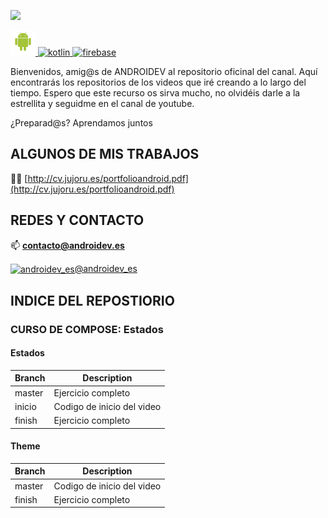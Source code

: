  
![](http://androidev.es/androidev/resources/Portada%20Twitter.jpg)

<p align="left"> <a href="https://developer.android.com" target="_blank"> <img src="https://raw.githubusercontent.com/devicons/devicon/master/icons/android/android-original-wordmark.svg" alt="android" width="40" height="40"/> </a>
  <a href="https://kotlinlang.org" target="_blank"> <img src="https://www.vectorlogo.zone/logos/kotlinlang/kotlinlang-icon.svg" alt="kotlin" width="40" height="40"/> </a>
  <a href="https://firebase.google.com/" target="_blank"> <img src="https://www.vectorlogo.zone/logos/firebase/firebase-icon.svg" alt="firebase" width="40" height="40"/> </a>  </p>


Bienvenidos, amig@s de ANDROIDEV al repositorio oficinal del canal. Aquí encontrarás los repositorios de los videos que iré creando a lo largo del tiempo.
Espero que este recurso os sirva mucho, no olvidéis darle a la estrellita y seguidme en el canal de youtube.

¿Preparad@s? Aprendamos juntos
## ALGUNOS DE MIS TRABAJOS

👨‍💻  [http://cv.jujoru.es/portfolioandroid.pdf](http://cv.jujoru.es/portfolioandroid.pdf)

## REDES Y CONTACTO

📫  **contacto@androidev.es**
<p align="left">
<a href="https://twitter.com/androidev_es" target="blank"><img align="center" src="https://raw.githubusercontent.com/rahuldkjain/github-profile-readme-generator/master/src/images/icons/Social/twitter.svg" alt="androidev_es" height="30" width="40" />@androidev_es</a>
   
</p>

## INDICE DEL REPOSTIORIO
### CURSO DE COMPOSE: Estados 
#### Estados
Branch   | Description
------------- | -------------
master |  Ejercicio completo
inicio |  Codigo de inicio del video
finish |  Ejercicio completo

#### Theme

Branch   | Description
------------- | -------------
master |  Codigo de inicio del video
finish |  Ejercicio completo
